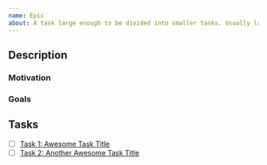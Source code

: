 ```yaml
---
name: Epic
about: A task large enough to be divided into smaller tasks. Usually labeled as a "enhancement". 
---
```

<!--- Provide a clear, concise title in the Title field above. -->

## Description
<!--- Describe the Epic in as much detail as possible. -->

### Motivation
<!--- Explain why this Epic is important. -->

### Goals
<!--- List the goals that this Epic aims to achieve. -->

## Tasks
<!--- List all the tasks that are part of this Epic in the order they should be completed. -->
- [ ] [Task 1: Awesome Task Title](#) <!--- Link to the task issue. -->
- [ ] [Task 2: Another Awesome Task Title](#) <!--- Link to the task issue. -->